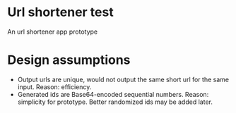 # Url shortener test
An url shortener app prototype

# Design assumptions
* Output urls are unique, would not output the same short url for the same input. Reason: efficiency.
* Generated ids are Base64-encoded sequential numbers. Reason: simplicity for prototype. Better randomized ids may be added later.
